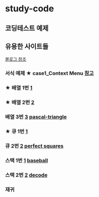 # study-code
## 코딩테스트 예제
## 유용한 사이트들
<a href='https://blog.naver.com/ggamjige8888/221775348063'>블로그 참조</a>
### 서식 예제 ★ case1_Context Menu <a href='#'>참고</a>
### ★ 배열 1번 <a href='https://leetcode.com/problems/jump-game-ii/'>1</a>
### ★ 배열 2번 <a href='https://leetcode.com/problems/trapping-rain-water/'>2</a>
### 배열 3번 <a href="https://leetcode.com/problems/pascals-triangle/description/">3</a> <a href='https://github.com/hyo814/study-code/blob/main/coding/pascal-triangle.md'>pascal-triangle</a>
### ★ 큐 1번 <a href='https://leetcode.com/problems/open-the-lock/'>1</a>
### 큐 2번 <a href='https://leetcode.com/problems/perfect-squares/'>2</a> <a href='https://github.com/hyo814/study-code/blob/main/coding/PerfectSquares.md'>perfect squares</a>
### 스택 1번 <a href='https://leetcode.com/problems/baseball-game/description/'>1</a> <a href='https://github.com/hyo814/study-code/blob/main/coding/BaseBall.md'>baseball</a>
### 스택 2번 <a href='https://leetcode.com/problems/decode-string/'>2</a> <a href='https://github.com/hyo814/study-code/blob/main/coding/Decode.md'>decode</a>
### 재귀
